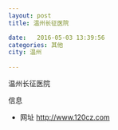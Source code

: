 ```yaml
--- 
layout: post 
title: 温州长征医院

date:   2016-05-03 13:39:56 
categories: 其他  
city: 温州
  
--- 
```

   
温州长征医院

信息
 - 网址 http://www.120cz.com


